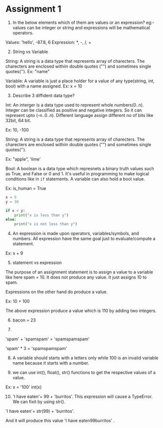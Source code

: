 # Assignment 1

1. In the below elements which of them are values or an expression? eg:- values can be
  integer or string and expressions will be mathematical operators.

Values: 'hello', -87.8, 6
Expression: *, -, /, +

2. String vs Variable

String: A string is a data type that represents array of charecters. The charecters are enclosed withiin double quotes ("") and sometimes single quotes('').
Ex: "name"

Variable: A variable is just a place holder for a value of any type(string, int, bool) with a name assigned.
Ex: x = 10

3. Describe 3 diffident data type?

Int: An interger is a data type used to represent whole numbers(0..n). Integer can be classified as positive and negative integers. So it can represent upto (-n..0..n). Different language assign different no of bits like 32bit, 64 bit.

Ex: 10, -100

String: A string is a data type that represents array of charecters. The charecters are enclosed withiin double quotes ("") and sometimes single quotes('').

Ex: "apple", 'lime'

Bool: A boolean is a data type which represnets  a binary truth values such as True, and False or 0 and 1.
 It's useful in programming to make logical conditions like in `if` statements. A variable can also hold a bool value.

 Ex: is_human = True


```python
x = 5
y = 10

if x < y:
    print("x is less than y")
else:
    print("x is not less than y")
```

4. An expression is made upon operators, variables/symbols, and numbers. All expression have the same goal just to evaluate/compute a statement.


Ex: x + 9

5.  statement vs expression

The purpose of an assignment statement is to assign a value to a variable like here spam = 10.
It does not produce any value. It just assigns 10 to spam.

Expressions on the other hand do produce a value.

Ex: 10 + 100

The above expression produce a value which is 110 by adding two integers.

6. bacon = 23

7. 

'spam' + 'spamspam' = 'spamspamspam'

'spam' * 3  = 'spamspamspam'

8. A variable should starts with a letters only  while 100 is an invalid variable name because it starts with a number.

9. we can use int(), float(), str() functions to get the respective values of a value.

Ex: x = '100'
    int(x)

10. 'I have eaten'+ 99 + 'burritos'. This expression will cause  a TypeError. We can fixit by using str().

'I have eaten'+ str(99) + 'burritos'.

And it will produce this value 'I have eaten99burritos' .


